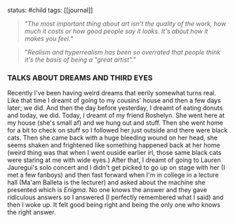 status: #child 
tags: [[journal]]

> "*The most important thing about art isn't the quality of the work, how much it costs or how good people say it looks. It's about how it makes you feel.*"

> "*Realism and hyperrealism has been so overrated that people think it's the basis of being a "great artist".*"

### TALKS ABOUT DREAMS AND THIRD EYES

Recently I've been having weird dreams that eerily somewhat turns real. Like that time I dreamt of going to my cousins' house and then a few days later; we did. And then the day before yesterday, I dreamt of eating donuts and today, we did. Today, I dreamt of my friend Roshelyn. She went here at my house (she's small af) and we hung out and stuff. Then she went home for a bit to check on stuff so I followed her just outside and there were black cats. Then she came back with a huge bleeding wound on her head, she seems shaken and frightened like something happened back at her home (weird thing was that when I went ouside earlier irl, those same black cats were staring at me with wide eyes.) After that, I dreamt of going to Lauren Jauregui's solo concert and I didn't get picked to go up on stage with her (I met a few fanboys) and then fast forward when I'm in college in a lecture hall (Ma'am Balleta is the lecturer) and asked about the machine she presented which is *Enigma*. No one knows the answer and they gave ridiculous answers so I answered (I perfectly remembered what I said) and then I woke up. It felt good being right and being the only one who knows the right answer. 